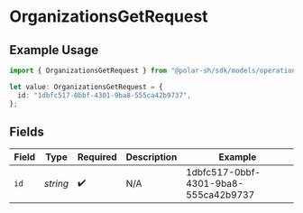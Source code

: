 # OrganizationsGetRequest

## Example Usage

```typescript
import { OrganizationsGetRequest } from "@polar-sh/sdk/models/operations/organizationsget.js";

let value: OrganizationsGetRequest = {
  id: "1dbfc517-0bbf-4301-9ba8-555ca42b9737",
};
```

## Fields

| Field                                | Type                                 | Required                             | Description                          | Example                              |
| ------------------------------------ | ------------------------------------ | ------------------------------------ | ------------------------------------ | ------------------------------------ |
| `id`                                 | *string*                             | :heavy_check_mark:                   | N/A                                  | 1dbfc517-0bbf-4301-9ba8-555ca42b9737 |